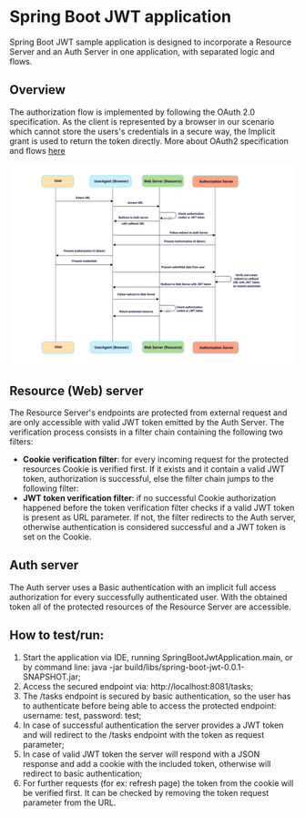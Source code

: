 # Spring Boot JWT application

Spring Boot JWT sample application is designed to incorporate a Resource Server and an Auth Server in one application, with separated logic and flows.

## Overview

The authorization flow is implemented by following the OAuth 2.0 specification. As the client is represented by a browser in our scenario which cannot store the users's credentials in a secure way, the Implicit grant is used to return the token directly. 
More about OAuth2 specification and flows [here](https://github.com/digital-consulting/oauth2) 

![oauth-diagram-implicit-spring-jwt](doc/oauth-diagram-implicit-spring-jwt.png) 


## Resource (Web) server

The Resource Server's endpoints are protected from external request and are only accessible with valid JWT token emitted by the Auth Server.
The verification process consists in a filter chain containing the following two filters:
* **Cookie verification filter**: for every incoming request for the protected resources Cookie is verified first. If it exists and it contain a valid JWT token, authorization is successful, else the filter chain jumps to the following filter: 
* **JWT token verification filter**: if no successful Cookie authorization happened before the token verification filter checks if a valid JWT token is present as URL parameter. If not, the filter redirects to the Auth server, otherwise authentication is considered successful and a JWT token is set on the Cookie.
 
## Auth server

The Auth server uses a Basic authentication with an implicit full access authorization for every successfully authenticated user. With the obtained token all of the protected resources of the Resource Server are accessible.   

## How to test/run:

1. Start the application via IDE, running SpringBootJwtApplication.main, or by command line: java -jar build/libs/spring-boot-jwt-0.0.1-SNAPSHOT.jar;
1. Access the secured endpoint via: http://localhost:8081/tasks;
1. The /tasks endpoint is secured by basic authentication, so the user has to authenticate before being able to access the protected endpoint: username: test, password: test;
1. In case of successful authentication the server provides a JWT token and will redirect to the /tasks endpoint with the token as request parameter;
1. In case of valid JWT token the server will respond with a JSON response and add a cookie with the included token, otherwise will redirect to basic authentication;
1. For further requests (for ex: refresh page) the token from the cookie will be verified first. It can be checked by removing the token request parameter from the URL.


